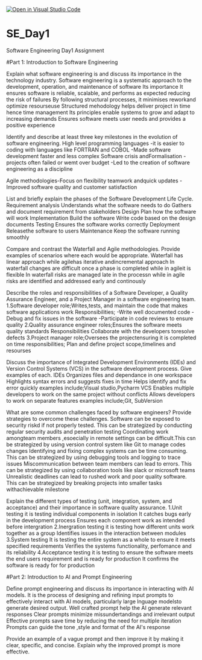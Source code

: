 [![Open in Visual Studio Code](https://classroom.github.com/assets/open-in-vscode-2e0aaae1b6195c2367325f4f02e2d04e9abb55f0b24a779b69b11b9e10269abc.svg)](https://classroom.github.com/online_ide?assignment_repo_id=18427745&assignment_repo_type=AssignmentRepo)
# SE_Day1
Software Engineering Day1 Assignment

#Part 1: Introduction to Software Engineering

Explain what software engineering is and discuss its importance in the technology industry.
Software engineering is a systematic approach to the development, operation, and maintenance of software
Its importance
It ensures software is reliable, scalable, and performs as expected reducing the risk of failures
By following structural processes, it minimises reworkand optimize resourseuse
Structured mehodology helps deliver project in time hence time management
Its principles enable systems to grow and adapt to increasing demands
Ensures software meets user needs and provides a positive experience


Identify and describe at least three key milestones in the evolution of software engineering.
 High level programming languages -it is easier to coding with languages like FORTRAN and COBOL
                                  -Made software development faster and less complex
  Software crisis andFormalisation -projects often failed or wemt over budget
                                  -Led to the creation of software engineering as a discipline
                                  
Agile methodologies-Focus on flexibility teamwork andquick updates 
                   -Improved software quality and customer satisfaction
                   

List and briefly explain the phases of the Software Development Life Cycle.
Requirement analysis
Understands what the software needs to do
Gathers and document requirement from stakeholders 
Design
Plan how the software will work 
Implementation 
Build the software 
Write code based on the design documents
Testing
Ensures the software works correctly
Deployment
Releasethe software to users 
Maintenance
Keep the software running smoothly


Compare and contrast the Waterfall and Agile methodologies. Provide examples of scenarios where each would be appropriate.
Waterfall has linear approach while agilehas iterative andincremental approach
In waterfall changes are difficult once a phase is completed while in agileit is flexible
In waterfall risks are managed late in the processn while in agile risks are identified and addressed early and continously

Describe the roles and responsibilities of a Software Developer, a Quality Assurance Engineer, and a Project Manager in a software engineering team.
1.Software developer
role;Writes,tests, and maintain the code that makes software applications work
Responsibilities;
-Write well documented code
-Debug and fix issues in the software
-Participate in code reviews to ensure quality
2.Quality assurance engineer
roles;Ensures the software meets quality standards 
Responsibilities
Collaborate with the developers toresolve defects
3.Project manager
role;Oversees the projectensuring it is completed on time
responsibilities;
Plan and define project scope,timelines and resourses


Discuss the importance of Integrated Development Environments (IDEs) and Version Control Systems (VCS) in the software development process. Give examples of each.
IDEs
Organizes files and dependance in one workspace
Highlights syntax errors and suggests fixes in time
Helps identify and fix error quickly
examples include;Visual studio,Pycharm
VCS
Enables multiple developers to work on the same project without conflicts
Allows developers to work on separate features 
examples include;Git, SubVersion


What are some common challenges faced by software engineers? Provide strategies to overcome these challenges.
Software can be exposed to security riskd if not properly tested. This can be strategized by conducting regular security audits and penetration testing
Coordinating work amongteam members ,esoecially in remote settings can be difficult.This csn be strategized by using version control system like Git to manage codes changes
Identifying and fixing complex systems can be time consuming. This can be strategized by using debugging tools and logging to trace issues
Miscommunication between team members can lead to errors. This can be strategized by using collaboration tools like slack or microsoft teams
Unrealistic deadlines can lead to rushed work and poor quality software. This can be strategized by breaking projects into smaller tasks withachievable milestone


Explain the different types of testing (unit, integration, system, and acceptance) and their importance in software quality assurance.
1.Unit testing it is testing individual components in isolation
It catches bugs early in the development process
Ensures each component work as intended before intergration
2.Inergration testing it is testing how different units work together as a group
Identifies issues in the interaction between modules
3.System testing It is testing the entire system as a whole to ensure it meets specified requirements
Verifies the systems functionality, perfomance and its reliability
4.Acceptance testing it is testing to ensure the software meets the end users requirement and is ready for production
It confirms the software is ready for for production


#Part 2: Introduction to AI and Prompt Engineering


Define prompt engineering and discuss its importance in interacting with AI models.
It is the process of designing and refining input prompts to effectively interact with AI models, particularly large lnguage modelsto generate desired output.
Well crafted prompt help the AI generate relevant responses
Clear prompts minimize missundertandings and irrelevant output
Effective prompts save time by reducing the need for multiple iteration
Prompts can guide the tone ,style and format of the AI's response


Provide an example of a vague prompt and then improve it by making it clear, specific, and concise. Explain why the improved prompt is more effective.
